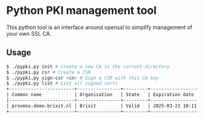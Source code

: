 # Python PKI management tool

This python tool is an interface around openssl to simplify management of your own SSL CA.

## Usage

```bash
$ ./pypki.py init # Create a new CA in the current directory
$ ./pypki.py csr # Create a CSR
$ ./pypki.py sign-csr <cn> # Sign a CSR with this CA key
$ ./pypki.py list # List all signed certs
+------------------------+----------------+---------+---------------------+----------+
| Common name            | Organisation   | State   | Expiration date     |   Serial |
|------------------------+----------------+---------+---------------------+----------|
| proxmox.demo.brixit.nl | Brixit         | Valid   | 2025-03-23 10:11:07 |     1000 |
+------------------------+----------------+---------+---------------------+----------+
```